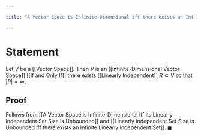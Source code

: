```yaml
---

title: "A Vector Space is Infinite-Dimensional iff there exists an Infinite Linearly Independent Set"

---
```

# Statement
Let $V$ be a [[Vector Space]]. Then $V$ is an [[Infinite-Dimensional Vector Space]] [[If and Only If]] there exists [[Linearly Independent]] $R \subset V$ so that $|R| = \infty$.

## Proof
Follows from [[A Vector Space is Infinite-Dimensional iff its Linearly Independent Set Size is Unbounded]] and [[Linearly Independent Set Size is Unbounded iff there exists an Infinite Linearly Independent Set]]. $\blacksquare$